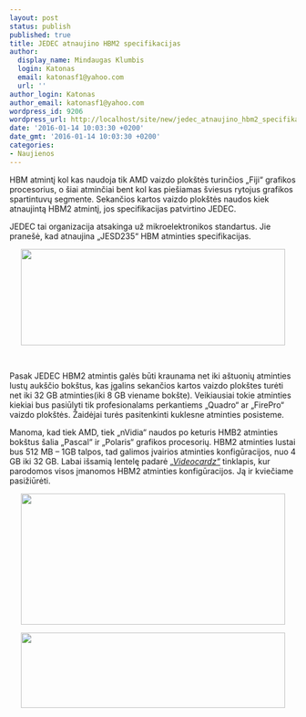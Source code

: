 ```yaml
---
layout: post
status: publish
published: true
title: JEDEC atnaujino HBM2 specifikacijas
author:
  display_name: Mindaugas Klumbis
  login: Katonas
  email: katonasf1@yahoo.com
  url: ''
author_login: Katonas
author_email: katonasf1@yahoo.com
wordpress_id: 9206
wordpress_url: http://localhost/site/new/jedec_atnaujino_hbm2_specifikacijas/
date: '2016-01-14 10:03:30 +0200'
date_gmt: '2016-01-14 10:03:30 +0200'
categories:
- Naujienos
---
```

<p>
	HBM atmintį kol kas naudoja tik AMD vaizdo plok&scaron;tės turinčios &bdquo;Fiji&ldquo; grafikos procesorius, o &scaron;iai atminčiai bent kol kas pie&scaron;iamas &scaron;viesus rytojus grafikos spartintuvų segmente. Sekančios kartos vaizdo plok&scaron;tės naudos kiek atnaujintą HBM2 atmintį, jos specifikacijas patvirtino JEDEC.</p>
<p>
	JEDEC tai organizacija atsakinga už mikroelektronikos standartus. Jie prane&scaron;ė, kad atnaujina &bdquo;JESD235&ldquo; HBM atminties specifikacijas.</p>
<p style="text-align: center;">
	<a href="http://technews.lt/userfiles/HBM2-vs-HBM1.png"><img alt="" src="http://technews.lt/userfiles/HBM2-vs-HBM1.png" style="width: 464px; height: 169px;" /></a></p>
<p style="text-align: center;">
	&nbsp;</p>
<p>
	Pasak JEDEC HBM2 atmintis galės būti kraunama net iki a&scaron;tuonių atminties lustų auk&scaron;čio bok&scaron;tus, kas įgalins sekančios kartos vaizdo plok&scaron;tes turėti net iki 32 GB atminties(iki 8 GB viename bok&scaron;te). Veikiausiai tokie atminties kiekiai bus pasiūlyti tik profesionalams perkantiems &bdquo;Quadro&ldquo; ar &bdquo;FirePro&ldquo; vaizdo plok&scaron;tės. Žaidėjai turės pasitenkinti kuklesne atminties posisteme.</p>
<p>
	Manoma, kad tiek AMD, tiek &bdquo;nVidia&ldquo; naudos po keturis HMB2 atminties bok&scaron;tus &scaron;alia &bdquo;Pascal&ldquo; ir &bdquo;Polaris&ldquo; grafikos procesorių. HBM2 atminties lustai bus 512 MB &ndash; 1GB talpos, tad galimos įvairios atminties konfigūracijos, nuo 4 GB iki 32 GB. Labai i&scaron;samią lentelę padarė <em><a href="http://videocardz.com/58127/jedec-updates-hbm2-specifications">&bdquo;Videocardz&ldquo;</a></em> tinklapis, kur parodomos visos įmanomos HBM2 atminties konfigūracijos. Ją ir kviečiame pasižiūrėti.</p>
<p style="text-align: center;">
	<a href="http://technews.lt/userfiles/HBM2 stacks.JPG"><img alt="" src="http://technews.lt/userfiles/HBM2 stacks.JPG" style="width: 464px; height: 230px;" /></a></p>
<p style="text-align: center;">
	<a href="http://technews.lt/userfiles/ddr3 gddr5 hbm hbm2.JPG"><img alt="" src="http://technews.lt/userfiles/ddr3 gddr5 hbm hbm2.JPG" style="width: 464px; height: 132px;" /></a></p>
